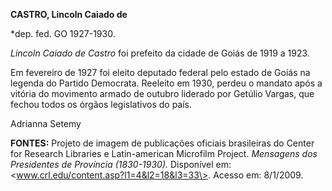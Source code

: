 **CASTRO, Lincoln Caiado de**

\*dep. fed. GO 1927-1930.

*Lincoln Caiado de Castro* foi prefeito da cidade de Goiás de 1919 a
1923.

Em fevereiro de 1927 foi eleito deputado federal pelo estado de Goiás na
legenda do Partido Democrata. Reeleito em 1930, perdeu o mandato após a
vitória do movimento armado de outubro liderado por Getúlio Vargas, que
fechou todos os órgãos legislativos do país.

Adrianna Setemy

**FONTES:** Projeto de imagem de publicações oficiais brasileiras do
Center for Research Libraries e Latin-american Microfilm Project.
*Mensagens dos Presidentes de Província (1830-1930).* Disponível em:
\<www.crl.edu/content.asp?l1=4&l2=18&l3=33\>. Acesso em: 8/1/2009.
